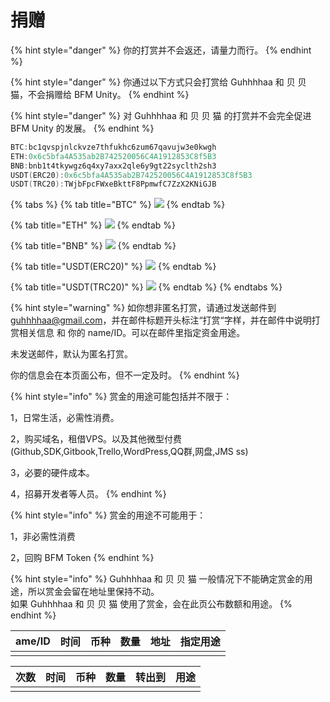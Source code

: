 # 捐赠

{% hint style="danger" %}
你的打赏并不会返还，请量力而行。
{% endhint %}

{% hint style="danger" %}
你通过以下方式只会打赏给 Guhhhhaa 和 贝   贝   猫，不会捐赠给 BFM Unity。
{% endhint %}

{% hint style="danger" %}
对 Guhhhhaa 和 贝   贝   猫 的打赏并不会完全促进 BFM Unity 的发展。
{% endhint %}

```cpp
BTC:bc1qvspjnlckvze7thfukhc6zum67qavujw3e0kwgh
ETH:0x6c5bfa4A535ab2B742520056C4A1912853C8f5B3
BNB:bnb1t4tkywgz6q4xy7axx2qle6y9gt22syclth2sh3
USDT(ERC20):0x6c5bfa4A535ab2B742520056C4A1912853C8f5B3
USDT(TRC20):TWjbFpcFWxeBkttF8PpmwfC7ZzX2KNiGJB
```

{% tabs %}
{% tab title="BTC" %}
![](.gitbook/assets/screenshot_2020-03-25-11-16-30-068_com.wallet.cry.png)
{% endtab %}

{% tab title="ETH" %}
![](.gitbook/assets/screenshot_2020-03-25-11-16-44-118_com.wallet.cry.png)
{% endtab %}

{% tab title="BNB" %}
![](.gitbook/assets/screenshot_2020-03-25-11-16-51-521_com.wallet.cry.png)
{% endtab %}

{% tab title="USDT\(ERC20\)" %}
![](.gitbook/assets/screenshot_2020-03-25-11-17-06-241_com.wallet.cry.png)
{% endtab %}

{% tab title="USDT\(TRC20\)" %}
![](.gitbook/assets/screenshot_2020-03-25-11-16-59-554_com.wallet.cry.png)
{% endtab %}
{% endtabs %}

{% hint style="warning" %}
如你想非匿名打赏，请通过发送邮件到 guhhhhaa@gmail.com，并在邮件标题开头标注“打赏“字样，并在邮件中说明打赏相关信息 和 你的 name/ID。可以在邮件里指定资金用途。

未发送邮件，默认为匿名打赏。

你的信息会在本页面公布，但不一定及时。
{% endhint %}

{% hint style="info" %}
赏金的用途可能包括并不限于：

1，日常生活，必需性消费。

2，购买域名，租借VPS。以及其他微型付费\(Github,SDK,Gitbook,Trello,WordPress,QQ群,网盘,JMS ss\)

3，必要的硬件成本。

4，招募开发者等人员。
{% endhint %}

{% hint style="info" %}
赏金的用途不可能用于：  
  
1，非必需性消费

2，回购 BFM Token
{% endhint %}

{% hint style="info" %}
Guhhhhaa 和 贝   贝   猫 一般情况下不能确定赏金的用途，所以赏金会留在地址里保持不动。  
如果 Guhhhhaa 和 贝   贝   猫 使用了赏金，会在此页公布数额和用途。
{% endhint %}

| ame/ID | 时间 | 币种 | 数量 | 地址 | 指定用途 |
| :--- | :--- | :--- | :--- | :--- | :--- |
|  |  |  |  |  |  |

| 次数 | 时间 | 币种 | 数量 | 转出到 | 用途 |
| :--- | :--- | :--- | :--- | :--- | :--- |
|  |  |  |  |  |  |


